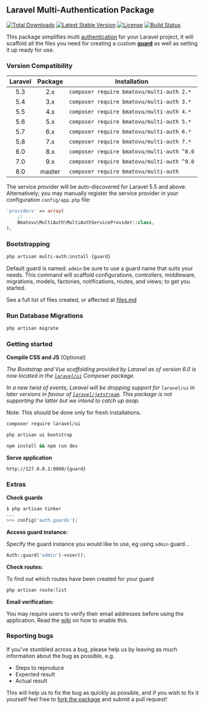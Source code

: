 ## Laravel Multi-Authentication Package

[![Total Downloads](https://poser.pugx.org/bmatovu/multi-auth/downloads)](https://packagist.org/packages/bmatovu/multi-auth)
[![Latest Stable Version](https://poser.pugx.org/bmatovu/multi-auth/v/stable)](https://packagist.org/packages/bmatovu/multi-auth)
[![License](https://poser.pugx.org/bmatovu/multi-auth/license)](https://packagist.org/packages/bmatovu/multi-auth)
[![Build Status](https://travis-ci.org/mtvbrianking/multi-auth.svg?branch=master)](https://travis-ci.org/mtvbrianking/multi-auth)

This package simplifies multi [authentication](https://laravel.com/docs/master/authentication) for your Laravel project, 
it will scaffold all the files you need for creating a custom [**guard**](https://laravel.com/docs/master/authentication#adding-custom-guards) as well as setting it up ready for use.

### Version Compatibility

| Laravel | Package | Installation                              |
| :-----: | :----: | ------------------------------------------ |
| 5.3     | 2.x    | `composer require bmatovu/multi-auth 2.*`  |
| 5.4     | 3.x    | `composer require bmatovu/multi-auth 3.*`  |
| 5.5     | 4.x    | `composer require bmatovu/multi-auth 4.*`  |
| 5.6     | 5.x    | `composer require bmatovu/multi-auth 5.*`  |
| 5.7     | 6.x    | `composer require bmatovu/multi-auth 6.*`  |
| 5.8     | 7.x    | `composer require bmatovu/multi-auth 7.*`  |
| 6.0     | 8.x    | `composer require bmatovu/multi-auth ^8.0` |
| 7.0     | 9.x    | `composer require bmatovu/multi-auth ^9.0` |
| 8.0     | master | `composer require bmatovu/multi-auth`      |

The service provider will be auto-discovered for Laravel 5.5 and above. Alternatively; you may manually register the service provider in your configuration `config/app.php` file:

```php
'providers' => array(
    // ...
    Bmatovu\MultiAuth\MultiAuthServiceProvider::class,
),
```

### Bootstrapping

```bash
php artisan multi-auth:install {guard}
```

Default guard is named: `admin` be sure to use a guard name that suits your needs.
This command will scaffold configurations, controllers, middleware, migrations, models, factories, notifications, routes, and views; to get you started.

See a full list of files created, or affected at [files.md](https://github.com/mtvbrianking/multi-auth/blob/master/files.md)

### Run Database Migrations

```bash
php artisan migrate
```

### Getting started

**Compile CSS and JS** (Optional)

_The Bootstrap and Vue scaffolding provided by Laravel as of version 6.0 is now located in the [`laravel/ui`](https://laravel.com/docs/7.x/frontend#introduction) Composer package._

_In a new twist of events; Laravel will be dropping support for `laravel/ui` in later versions in favour of [`laravel/jetstream`](https://jetstream.laravel.com/). This package is not supporting the latter but we intend to catch up asap._

Note: This should be done only for fresh installations.

```bash
composer require laravel/ui

php artisan ui bootstrap

npm install && npm run dev
```

**Serve application**

```
http://127.0.0.1:8000/{guard}
```

### Extras

**Check guards**

```php
$ php artisan tinker
...
>>> config('auth.guards');
```

**Access guard instance:**

Specify the guard instance you would like to use, eg using `admin` guard...

```php
Auth::guard('admin')->user();
```

**Check routes:** 

To find out which routes have been created for your guard

```bash
php artisan route:list
```

**Email verification:** 

You may require users to verify their email addresses before using the application. 
Read the [wiki](https://github.com/mtvbrianking/multi-auth/wiki/Email-Verification) on how to enable this.

### Reporting bugs

If you've stumbled across a bug, please help us by leaving as much information about the bug as possible, e.g.
- Steps to reproduce
- Expected result
- Actual result

This will help us to fix the bug as quickly as possible, and if you wish to fix it yourself feel free to [fork the package](https://github.com/mtvbrianking/multi-auth) and submit a pull request!
